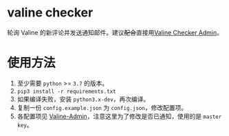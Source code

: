 # valine checker
轮询 Valine 的新评论并发送通知邮件。建议~~配合~~直接用[Valine Checker Admin](https://github.com/Sheey11/valine-checker-admin)。

# 使用方法
1. 至少需要 `python` >= `3.7` 的版本。
2. `pip3 install -r requirements.txt`
3. 如果编译失败，安装 `python3.x-dev`，再次编译。
4. 复制一份 `config.example.json` 为 `config.json`，修改配置项。
5. 各配置项见 [Valine-Admin](https://github.com/DesertsP/Valine-Admin)，注意这里为了修改是否已通知，使用的是 `master key`。
